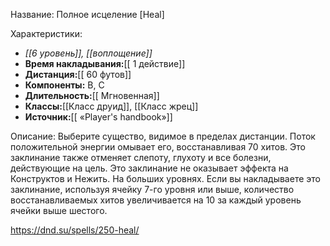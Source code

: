 Название: Полное исцеление \[Heal] 

Характеристики:
- *[[6 уровень]], [[воплощение]]*
- **Время накладывания:**[[ 1 действие]]
- **Дистанция:**[[ 60 футов]]
- **Компоненты:** В, С
- **Длительность:**[[ Мгновенная]]
- **Классы:**[[Класс  друид]], [[Класс жрец]]
- **Источник:**[[ «Player's handbook»]]

Описание:
Выберите существо, видимое в пределах дистанции. Поток положительной энергии омывает его, восстанавливая 70 хитов. Это заклинание также отменяет слепоту, глухоту и все болезни, действующие на цель. Это заклинание не оказывает эффекта на Конструктов и Нежить.
На больших уровнях. Если вы накладываете это заклинание, используя ячейку 7-го уровня или выше, количество восстанавливаемых хитов увеличивается на 10 за каждый уровень ячейки выше шестого.

https://dnd.su/spells/250-heal/